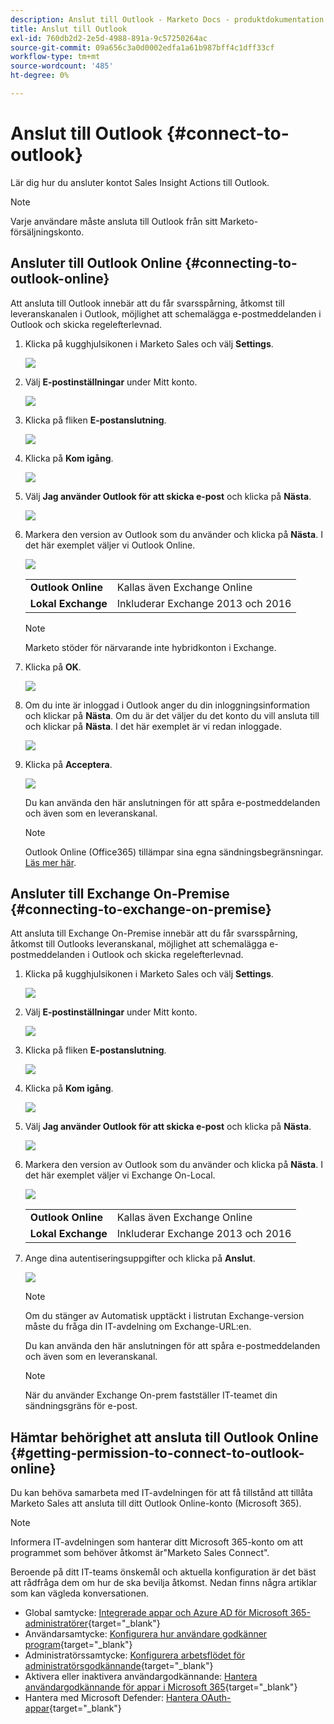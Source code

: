 ```yaml
---
description: Anslut till Outlook - Marketo Docs - produktdokumentation
title: Anslut till Outlook
exl-id: 760db2d2-2e5d-4988-891a-9c57250264ac
source-git-commit: 09a656c3a0d0002edfa1a61b987bff4c1dff33cf
workflow-type: tm+mt
source-wordcount: '485'
ht-degree: 0%

---
```


# Anslut till Outlook {#connect-to-outlook}

Lär dig hur du ansluter kontot Sales Insight Actions till Outlook.

>[!NOTE]
>
>Varje användare måste ansluta till Outlook från sitt Marketo-försäljningskonto.

## Ansluter till Outlook Online {#connecting-to-outlook-online}

Att ansluta till Outlook innebär att du får svarsspårning, åtkomst till leveranskanalen i Outlook, möjlighet att schemalägga e-postmeddelanden i Outlook och skicka regelefterlevnad.

1. Klicka på kugghjulsikonen i Marketo Sales och välj **Settings**.

   ![](assets/connect-to-outlook-1.png)

1. Välj **E-postinställningar** under Mitt konto.

   ![](assets/connect-to-outlook-2.png)

1. Klicka på fliken **E-postanslutning**.

   ![](assets/connect-to-outlook-3.png)

1. Klicka på **Kom igång**.

   ![](assets/connect-to-outlook-4.png)

1. Välj **Jag använder Outlook för att skicka e-post** och klicka på **Nästa**.

   ![](assets/connect-to-outlook-5.png)

1. Markera den version av Outlook som du använder och klicka på **Nästa**. I det här exemplet väljer vi Outlook Online.

   ![](assets/connect-to-outlook-6.png)

   <table>
    <tbody>
     <tr>
      <td><strong>Outlook Online</strong></td>
      <td>Kallas även Exchange Online</td>
     </tr>
     <tr>
      <td><strong>Lokal Exchange</strong></td>
      <td>Inkluderar Exchange 2013 och 2016</td>
     </tr>
    </tbody>
   </table>

   >[!NOTE]
   >
   >Marketo stöder för närvarande inte hybridkonton i Exchange.

1. Klicka på **OK**.

   ![](assets/connect-to-outlook-7.png)

1. Om du inte är inloggad i Outlook anger du din inloggningsinformation och klickar på **Nästa**. Om du är det väljer du det konto du vill ansluta till och klickar på **Nästa**. I det här exemplet är vi redan inloggade.

   ![](assets/connect-to-outlook-8.png)

1. Klicka på **Acceptera**.

   ![](assets/connect-to-outlook-9.png)

   Du kan använda den här anslutningen för att spåra e-postmeddelanden och även som en leveranskanal.

   >[!NOTE]
   >
   >Outlook Online (Office365) tillämpar sina egna sändningsbegränsningar. [Läs mer här](/help/marketo/product-docs/marketo-sales-connect/email/email-delivery/email-connection-throttling.md#email-provider-limits).

## Ansluter till Exchange On-Premise {#connecting-to-exchange-on-premise}

Att ansluta till Exchange On-Premise innebär att du får svarsspårning, åtkomst till Outlooks leveranskanal, möjlighet att schemalägga e-postmeddelanden i Outlook och skicka regelefterlevnad.

1. Klicka på kugghjulsikonen i Marketo Sales och välj **Settings**.

   ![](assets/connect-to-outlook-10.png)

1. Välj **E-postinställningar** under Mitt konto.

   ![](assets/connect-to-outlook-11.png)

1. Klicka på fliken **E-postanslutning**.

   ![](assets/connect-to-outlook-12.png)

1. Klicka på **Kom igång**.

   ![](assets/connect-to-outlook-13.png)

1. Välj **Jag använder Outlook för att skicka e-post** och klicka på **Nästa**.

   ![](assets/connect-to-outlook-14.png)

1. Markera den version av Outlook som du använder och klicka på **Nästa**. I det här exemplet väljer vi Exchange On-Local.

   ![](assets/connect-to-outlook-15.png)

   <table>
    <tbody>
     <tr>
      <td><strong>Outlook Online</strong></td>
      <td>Kallas även Exchange Online</td>
     </tr>
     <tr>
      <td><strong>Lokal Exchange</strong></td>
      <td>Inkluderar Exchange 2013 och 2016</td>
     </tr>
    </tbody>
   </table>

1. Ange dina autentiseringsuppgifter och klicka på **Anslut**.

   ![](assets/connect-to-outlook-16.png)

   >[!NOTE]
   >
   >Om du stänger av Automatisk upptäckt i listrutan Exchange-version måste du fråga din IT-avdelning om Exchange-URL:en.

   Du kan använda den här anslutningen för att spåra e-postmeddelanden och även som en leveranskanal.

   >[!NOTE]
   >
   >När du använder Exchange On-prem fastställer IT-teamet din sändningsgräns för e-post.

## Hämtar behörighet att ansluta till Outlook Online {#getting-permission-to-connect-to-outlook-online}

Du kan behöva samarbeta med IT-avdelningen för att få tillstånd att tillåta Marketo Sales att ansluta till ditt Outlook Online-konto (Microsoft 365).

>[!NOTE]
>
>Informera IT-avdelningen som hanterar ditt Microsoft 365-konto om att programmet som behöver åtkomst är&quot;Marketo Sales Connect&quot;.

Beroende på ditt IT-teams önskemål och aktuella konfiguration är det bäst att rådfråga dem om hur de ska bevilja åtkomst. Nedan finns några artiklar som kan vägleda konversationen.

* Global samtycke: [Integrerade appar och Azure AD för Microsoft 365-administratörer](https://learn.microsoft.com/en-us/microsoft-365/enterprise/integrated-apps-and-azure-ads?view=o365-worldwide){target="_blank"}
* Användarsamtycke: [Konfigurera hur användare godkänner program](https://learn.microsoft.com/en-us/azure/active-directory/manage-apps/configure-user-consent?tabs=azure-portal&pivots=portal){target="_blank"}
* Administratörssamtycke: [Konfigurera arbetsflödet för administratörsgodkännande](https://learn.microsoft.com/en-us/microsoft-365/admin/misc/user-consent?source=recommendations&view=o365-worldwide){target="_blank"}
* Aktivera eller inaktivera användargodkännande: [Hantera användargodkännande för appar i Microsoft 365](https://learn.microsoft.com/en-us/microsoft-365/admin/misc/user-consent?source=recommendations&view=o365-worldwide){target="_blank"}
* Hantera med Microsoft Defender: [Hantera OAuth-appar](https://learn.microsoft.com/en-us/defender-cloud-apps/manage-app-permissions){target="_blank"}
